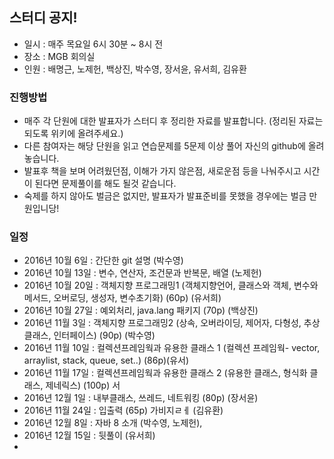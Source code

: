 ## 스터디 공지!
* 일시 : 매주 목요일 6시 30분 ~ 8시 전
* 장소 : MGB 회의실
* 인원 : 배명근, 노제헌, 백상진, 박수영, 장서윤, 유서희, 김유환

### 진행방법
* 매주 각 단원에 대한 발표자가 스터디 후 정리한 자료를 발표합니다. (정리된 자료는 되도록 위키에 올려주세요.)
* 다른 참여자는 해당 단원을 읽고 연습문제를 5문제 이상 풀어 자신의 github에 올려놓습니다. 
* 발표후 책을 보며 어려웠던점, 이해가 가지 않은점, 새로운점 등을 나눠주시고 시간이 된다면 문제풀이를 해도 될것 같습니다.
* 숙제를 하지 않아도 벌금은 없지만, 발표자가 발표준비를 못했을 경우에는 벌금 만원입니당!

### 일정
* 2016년 10월 6일 : 간단한 git 설명 (박수영)
* 2016년 10월 13일 : 변수, 연산자, 조건문과 반복문, 배열 (노제헌)
* 2016년 10월 20일 : 객체지향 프로그래밍1 (객체지향언어, 클래스와 객체, 변수와 메서드, 오버로딩, 생성자, 변수초기화) (60p) (유서희)
* 2016년 10월 27일 : 예외처리, java.lang 패키지 (70p) (백상진)
* 2016년 11월 3일 : 객체지향 프로그래밍2 (상속, 오버라이딩, 제어자, 다형성, 추상클래스, 인터페이스) (90p) (박수영)
* 2016년 11월 10일 : 컬렉션프레임웍과 유용한 클래스 1 (컬렉션 프레임웍- vector, arraylist, stack, queue, set..) (86p)(유서)
* 2016년 11월 17일 : 컬렉션프레임웍과 유용한 클래스 2 (유용한 클래스, 형식화 클래스, 제네릭스) (100p) 서
* 2016년 12월 1일 : 내부클래스, 쓰레드, 네트워킹 (80p) (장서윤)
* 2016년 11월 24일 : 입출력 (65p) 가비지ㄹㅔ (김유환) 
* 2016년 12월 8일 : 자바 8 소개 (박수영, 노제헌), 
* 2016년 12월 15일 : 뒷풀이 (유서희)
* 
